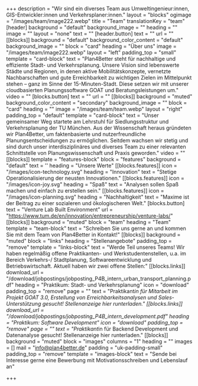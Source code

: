 +++
description = "Wir sind ein diverses Team aus Umweltingenieur:innen, GIS-Entwickler:innen und Verkehrsplaner:innen."
layout = "blocks"
ogimage = "/images/team/image222.webp"
title = "Team"
translationKey = "team"
[header]
background = "default"
background_image = ""
heading = ""
image = ""
layout = "none"
text = ""
[header.button]
text = ""
url = ""
[[blocks]]
background = "default"
background_color_content = "default"
background_image = ""
block = "card"
heading = "Über uns"
image = "/images/team/image222.webp"
layout = "left"
padding_top = "small"
template = "card-block"
text = "Plan4Better steht für nachhaltige und effiziente Stadt- und Verkehrsplanung. Unsere Vision sind lebenswerte Städte und Regionen, in denen aktive Mobilitätskonzepte, vernetzte Nachbarschaften und gute Erreichbarkeit zu wichtigen Zielen im Mittelpunkt stehen – ganz im Sinne der 15-Minuten-Stadt. Diese setzen wir mit unserer cloudbasierten Planungssoftware GOAT und Beratungsleistungen um."
video = ""
[blocks.button]
text = ""
url = ""
[[blocks]]
background = "muted"
background_color_content = "secondary"
background_image = ""
block = "card"
heading = ""
image = "/images/team/team.webp"
layout = "right"
padding_top = "default"
template = "card-block"
text = "Unser gemeinsamer Weg startete am Lehrstuhl für Siedlungsstruktur und Verkehrsplanung der TU München. Aus der Wissenschaft heraus gründeten wir Plan4Better, um faktenbasierte und nutzerfreundliche Planungsentscheidungen zu ermöglichen. Seitdem wachsen wir stetig und sind durch unser interdisziplinäres und diverses Team zu einer relevanten Schnittstelle von Planungswissenschaft und Praxis geworden."
video = ""
[[blocks]]
template = "features-block"
block = "features"
background = "default"
text = ''
heading = "Unsere Werte"
[[blocks.features]]
icon = "/images/icon-technology.svg"
heading = "Innovation"
text = "Stetige Operationalisierung der neusten Innovationen."
[[blocks.features]]
icon = "/images/icon-joy.svg"
heading = "Spaß"
text = "Analysen sollen Spaß machen und einfach zu erstellen sein."
[[blocks.features]]
icon = "/images/icon-planning.svg"
heading = "Nachhaltigkeit"
text = "Maxime ist der Beitrag zu einer sozialeren und ökologischeren Welt."
[blocks.button]
text = "Venture Lab Built Environment"
url = "https://www.tum.de/en/innovation/entrepreneurship/venture-labs/"
[[blocks]]
background = "muted"
block = "team"
heading = "Team"
template = "team-block"
text = "Schreiben Sie uns gerne an und kommen Sie mit dem Team von Plan4Better in Kontakt!"
[[blocks]]
background = "muted"
block = "links"
heading = "Stellenangebote"
padding_top = "remove"
template = "links-block"
text = "Werde Teil unseres Teams! Wir haben regelmäßig offene Praktikanten- und Werkstudentenstellen, u.a. im Bereich Verkehrs-/ Stadtplanung, Softwareentwicklung und Betriebswirtschaft. Aktuell haben wir zwei offene Stellen:"
[[blocks.links]]
download_url = "/download/jobpostings/jobposting_P4B_intern_urban_transport_planning.pdf"
heading = "Praktikum: Stadt- und Verkehrsplanung"
icon = "download"
padding_top = "remove"
page = ""
text = "Praktikant*in für Mitarbeit im Projekt GOAT 3.0, Erstellung von Erreichbarkeitsanalysen und Sales-Unterstützung gesucht! Stellenanzeige hier runterladen."
[[blocks.links]]
download_url = "/download/jobpostings/jobposting_P4B_intern_development.pdf"
heading = "Praktikum: Software Development"
icon = "download"
padding_top = "remove"
page = ""
text = "Praktikant*in für Backend Development und Datenanalyse gesucht! Stellenanzeige hier runterladen."
[[blocks]]
background = "muted"
block = "images"
columns = "1"
heading = ""
images = []
mail = "info@plan4better.de"
padding = "uk-padding-small"
padding_top = "remove"
template = "images-block"
text = "Sende bei Interesse gerne eine Bewerbung mit Motivationsschreiben und Lebenslauf an"

+++
